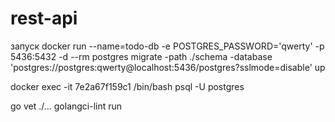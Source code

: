 # rest-api
запуск
docker run --name=todo-db -e POSTGRES_PASSWORD='qwerty' -p 5436:5432 -d --rm postgres
migrate -path ./schema -database 'postgres://postgres:qwerty@localhost:5436/postgres?sslmode=disable' up

docker exec -it 7e2a67f159c1 /bin/bash
psql -U postgres


go vet ./...
golangci-lint run